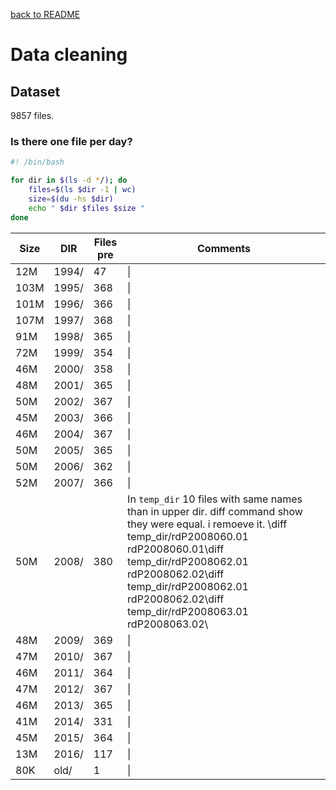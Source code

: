 [back to README](https://github.com/luismiguelcasadodiaz/Helio_Sentinel_Crew/tree/main)
# Data cleaning
## Dataset 
9857 files.

### Is there one file per day?
```bash
#! /bin/bash

for dir in $(ls -d */); do
	files=$(ls $dir -1 | wc)
	size=$(du -hs $dir)
	echo " $dir $files $size "
done
```


|Size| DIR   | Files pre|Comments|
|-----|------|------|----------------|
|12M	|1994/ |47|\|
|103M	|1995/ |368|\|
|101M	|1996/ |366|\|
|107M	|1997/ |368|\|
|91M	|1998/ |365|\|
|72M	|1999/ |354|\|
|46M	|2000/ |358|\|
|48M	|2001/ |365|\|
|50M	|2002/ |367|\|
|45M	|2003/ |366|\|
|46M	|2004/ |367|\|
|50M	|2005/ |365|\|
|50M	|2006/ |362|\|
|52M	|2007/ |366|\|
|50M	|2008/ |380|In `temp_dir` 10 files with same names than in upper dir. diff command show they were equal. i remoeve it. \diff temp_dir/rdP2008060.01 rdP2008060.01\diff temp_dir/rdP2008062.01 rdP2008062.02\diff temp_dir/rdP2008062.01 rdP2008062.02\diff temp_dir/rdP2008063.01 rdP2008063.02\  |diff temp_dir/rdP2008064.01 rdP2008064.02\diff temp_dir/rdP2008065.01 rdP2008065.02 \diff temp_dir/rdP2008066.01 rdP2008066.03\ diff temp_dir/rdP2008067.01 rdP2008067.02\ diff temp_dir/rdP2008068.02 rdP2008068.03\diff temp_dir/rdP2008069.01 rdP2008069.02|
|48M	|2009/ |369|\|
|47M	|2010/ |367|\|
|46M	|2011/ |364|\|
|47M	|2012/ |367|\|
|46M	|2013/ |365|\|
|41M	|2014/ |331|\|
|45M	|2015/ |364|\|
|13M	|2016/ |117|\|
|80K	|old/ |1|\|

